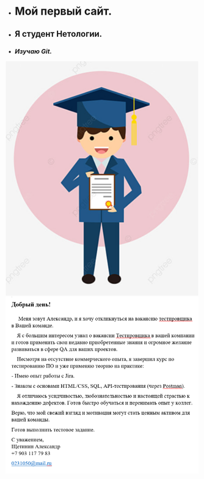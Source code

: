 - # Мой первый сайт.
- ## Я студент Нетологии.
- ### *Изучаю Git.*
![Я студент](image.png)
![alt text](<Снимок экрана 2025-09-01 220422.png>)




